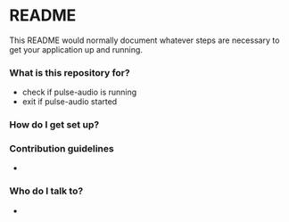 # README #

This README would normally document whatever steps are necessary to get your application up and running.

### What is this repository for? ###

* check if pulse-audio is running
* exit if pulse-audio started

### How do I get set up? ###



### Contribution guidelines ###

*
### Who do I talk to? ###

* 